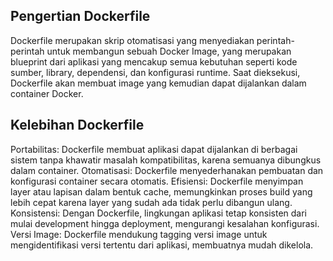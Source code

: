 ## Pengertian Dockerfile
Dockerfile merupakan skrip otomatisasi yang menyediakan perintah-perintah untuk membangun sebuah Docker Image, yang merupakan blueprint dari aplikasi yang mencakup semua kebutuhan seperti kode sumber, library, dependensi, dan konfigurasi runtime. Saat dieksekusi, Dockerfile akan membuat image yang kemudian dapat dijalankan dalam container Docker.

## Kelebihan Dockerfile
Portabilitas: Dockerfile membuat aplikasi dapat dijalankan di berbagai sistem tanpa khawatir masalah kompatibilitas, karena semuanya dibungkus dalam container.
Otomatisasi: Dockerfile menyederhanakan pembuatan dan konfigurasi container secara otomatis.
Efisiensi: Dockerfile menyimpan layer atau lapisan dalam bentuk cache, memungkinkan proses build yang lebih cepat karena layer yang sudah ada tidak perlu dibangun ulang.
Konsistensi: Dengan Dockerfile, lingkungan aplikasi tetap konsisten dari mulai development hingga deployment, mengurangi kesalahan konfigurasi.
Versi Image: Dockerfile mendukung tagging versi image untuk mengidentifikasi versi tertentu dari aplikasi, membuatnya mudah dikelola.

